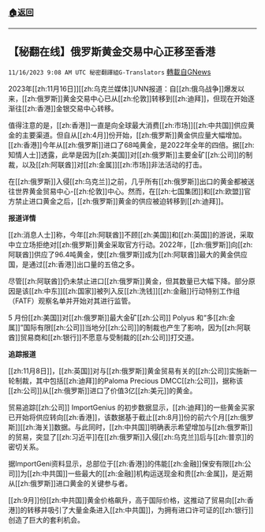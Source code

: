###  [:house:返回](README.md)
---


## 【秘翻在线】俄罗斯黄金交易中心正移至香港
`11/16/2023 9:08 AM UTC 秘密翻譯組G-Translators` [轉載自GNews](https://gnews.org/articles/1982937)

2023年[[zh:11月16日]][[zh:乌克兰媒体]]UNN报道：自[[zh:俄乌战争]]爆发以来，[[zh:俄罗斯]]黄金交易中心已从[[zh:伦敦]]转移到[[zh:迪拜]]，但现在开始逐渐往[[zh:香港]]金银交易中心转移。

值得注意的是，[[zh:香港]]一直是向全球最大消费[[zh:市场]][[zh:中共国]]供应黄金的主要渠道。但自从[[zh:4月]]份开始，[[zh:俄罗斯]]黄金供应量大幅增加。[[zh:香港]]今年从[[zh:俄罗斯]]进口了68吨黄金，是2022年全年的四倍。据[[zh:知情人士]]透露，此举是因为[[zh:美国]]对[[zh:俄罗斯]]主要金矿[[zh:公司]]的制裁，以及[[zh:阿联酋]]对[[zh:金属]][[zh:市场]]非法活动的打击。

在[[zh:俄罗斯]]入侵[[zh:乌克兰]]之前，几乎所有[[zh:俄罗斯]]出口的黄金都被送往世界黄金贸易中心\-[[zh:伦敦]]中心。然而，在[[zh:七国集团]]和[[zh:欧盟]]官方禁止进口黄金之后，[[zh:俄罗斯]]黄金的供应被迫转移到[[zh:迪拜]]。

**报道详情**

[[zh:消息人士]]称，今年[[zh:阿联酋]]不顾[[zh:美国]]和[[zh:英国]]的游说，采取中立立场拒绝对[[zh:俄罗斯]]黄金采取官方行动。2022年，[[zh:俄罗斯]]向[[zh:阿联酋]]供应了96.4吨黄金，使[[zh:俄罗斯]]成为[[zh:阿联酋]]最大的黄金供应国，是通过[[zh:香港]]出口量的五倍之多。

尽管[[zh:阿联酋]]仍未禁止进口[[zh:俄罗斯]]黄金，但其数量已大幅下降。部分原因是该[[zh:中东]][[zh:国家]]被列入反[[zh:洗钱]][[zh:金融]]行动特别工作组（FATF）观察名单并开始对其进行监管。

5 月份[[zh:美国]]对[[zh:俄罗斯]]最大金矿[[zh:公司]] Polyus 和“多[[zh:金属]]”国际有限[[zh:公司]]当地分[[zh:公司]]的制裁也产生了影响，因为[[zh:阿联酋]]贸易商和[[zh:银行]]不愿意与受制裁的[[zh:公司]]打交道。

**追踪报道**

[[zh:11月8日]]，[[zh:英国]]对与[[zh:俄罗斯]]黄金贸易有关的[[zh:公司]]实施新一轮制裁，其中包括[[zh:迪拜]]的Paloma Precious DMCC[[zh:公司]]，据称该[[zh:公司]]从[[zh:俄罗斯]]进口了价值3亿[[zh:美元]]的黄金。

贸易追踪[[zh:公司]] ImportGenius 的初步数据显示，[[zh:迪拜]]的一些黄金买家已开始将供应转向[[zh:香港]]，该数据基于截止[[zh:8月]]份的前六个月[[zh:俄罗斯]][[zh:海关]]数据。与此同时，[[zh:中共国]]明确表示希望增加与[[zh:俄罗斯]]的贸易，突显了[[zh:习近平]]在[[zh:俄罗斯]]入侵[[zh:乌克兰]]后与[[zh:普京]]的密切关系。

据ImportGeni资料显示，总部位于[[zh:香港]]的伟能[[zh:金融]]保安有限[[zh:公司]]为[[zh:中共国]]一些最大的[[zh:金融]]机构运送现金和贵[[zh:金属]]，是近期从[[zh:俄罗斯]]进口黄金的关键参与者。

[[zh:9月]]份[[zh:中共国]]黄金价格飙升，高于国际价格，这推动了贸易向[[zh:香港]]的转移并吸引了大量金条进入[[zh:中共国]]，为拥有进口许可证的[[zh:银行]]创造了巨大的套利机会。
